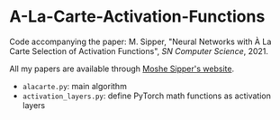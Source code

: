 # A-La-Carte-Activation-Functions

Code accompanying the paper: M. Sipper, "Neural Networks with À La Carte Selection of Activation Functions", *SN Computer Science*, 2021.<br /> 

All my papers are available through [Moshe Sipper's website](http://www.moshesipper.com/).

* `alacarte.py`: main algorithm
* `activation_layers.py`: define PyTorch math functions as activation layers
